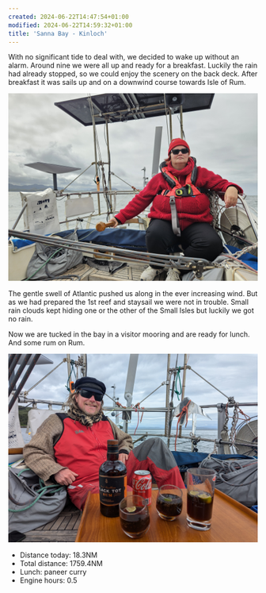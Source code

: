 ```yaml
---
created: 2024-06-22T14:47:54+01:00
modified: 2024-06-22T14:59:32+01:00
title: 'Sanna Bay - Kinloch'
---
```


With no significant tide to deal with, we decided to wake up without an alarm. Around nine we were all up and ready for a breakfast. Luckily the rain had already stopped, so we could enjoy the scenery on the back deck. After breakfast it was sails up and on a downwind course towards Isle of Rum.

![Image](../2024/be91bd525c0b6617f55da37dc357d86b.jpg) 

The gentle swell of Atlantic pushed us along in the ever increasing wind. But as we had prepared the 1st reef and staysail we were not in trouble.  Small rain clouds kept hiding one or the other of the Small Isles but luckily we got no rain. 

Now we are tucked in the bay in a visitor mooring and are ready for lunch. And some rum on Rum.

![Image](../2024/b252dcd6d84ad113a98f8a0c5d384f05.jpg) 

* Distance today: 18.3NM
* Total distance: 1759.4NM
* Lunch: paneer curry
* Engine hours: 0.5
